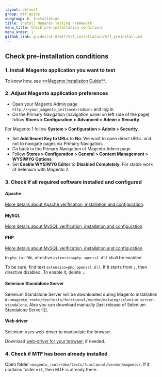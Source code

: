```yaml
---
layout: default
group: mtf-guide
subgroup: B. Installation
title: Install Magento Testing Framework
menu_title: Check pre-installation conditions
menu_order: 1
github_link: guides/v1.0/mtf/mtf_installation/mtf_preinstall.md
---
```


<h2 id="mtf_install_pre">Check pre-installation conditions</h2>

<h3 id="mtf_install_pre_inst-magento">1. Install Magento application you want to test</h3>
To know how, see <a href="{{ site.gdeurl }}install-gde/bk-install-guide.html">**Magento Installation Guide**</a>.

<h3 id="mtf_install_pre_adj-magento">2. Adjust Magento application preferences</h3>

-    Open your Magento Admin page <code>http://&lt;your_magento_instance>/admin&gt;</code> and log in.
-    On the Primary Navigation (navigation panel on left side of the page) follow **Stores &gt; Configuration &gt; Advanced &gt; Admin &gt; Security**.

<div class="bs-callout bs-callout-info" id="info">
  <p>For Magento 1 follow <b>System &gt; Configuration &gt; Admin &gt; Security</b>.</p>
</div>

-    Set **Add Secret Key to URLs** to **No**. We want to open direct URLs, and not to navigate pages via Primary Navigation.
-    Go back to the Primary Navigation of Magento Admin page.
-    Follow **Stores &gt; Configuration &gt; General &gt; Content Management &gt; WYSIWYG Options**.
-    Set **Enable WYSIWYG Editor** to **Disabled Completely**. For stable work of Selenium with Magento 2.

<h3 id="mtf_install_pre_tools">3. Check if all required software installed and configured</h3>
<h4 id="mtf_install_pre_tools_apache">Apache</h4>
<a href="{{ site.gdeurl }}install-gde/prereq/apache.html">More details about Apache verification, installation and configuration</a>.

<h4 id="mtf_install_pre_tools_apache">MySQL</h4>
<a href="{{ site.gdeurl }}install-gde/prereq/php-ubuntu.html">More details about MySQL verification, installation and configuration</a>.

<h4 id="mtf_install_pre_tools_apache">PHP</h4>

<a href="{{ site.gdeurl }}install-gde/prereq/php-ubuntu.html">More details about MySQL verification, installation and configuration</a>.

<div class="bs-callout bs-callout-warning">
    <p>In <code>php.ini</code> file, directive <code>extension=php_openssl.dll</code> shall be enabled.</p>
<p> To be sure, find text <code>extension=php_openssl.dll</code>. If it starts from <code>;</code>, then directive disabled. To enable it, delete <code>;</code>.</p>
</div>

<h4 id="mtf_install_pre_tools_apache">Selenium Standalone Server</h4>
Selenium Standalone Server will be downloaded during Magento installation in <code>&lt;magento_root&gt;/dev/tests/functional/vendor/netwing/selenium-server-standalone</code>.
Also you can download manually [last release of Selenium Standalone Server][].


<h4 id="mtf_install_pre_tools_apache">Web driver</h4>
Selenium uses web-driver to manipulate the browser.

Download [web-driver for your browser][], if needed. 

<h3 id="mtf_install_pre_mtf-check">4. Check if MTF has been already installed</h3>
Open folder <code>&lt;magento_root&gt;/dev/tests/functional/vendor/magento/</code>.
If it contains folder <code>mtf</code>, then MTF is already there.


[official web-site]: http://www.seleniumhq.org/download/
[last release of Selenium Standalone Server]: http://www.seleniumhq.org/download/
[web-driver for your browser]: http://www.seleniumhq.org/about/platforms.jsp#browsers